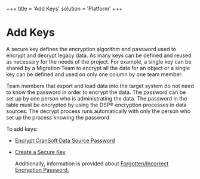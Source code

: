 +++
title = 'Add Keys'
solution = 'Platform'
+++

# Add Keys

A secure key defines the encryption algorithm and password used to
encrypt and decrypt legacy data. As many keys can be defined and reused
as necessary for the needs of the project. For example, a single key can
be shared by a Migration Team to encrypt all the data for an object or a
single key can be defined and used on only one column by one team
member.

Team members that export and load data into the target system do not
need to know the password in order to encrypt the data. The password can
be set up by one person who is administrating the data. The password in
the table must be encrypted by using the DSP® encryption processes in
data sources. The decrypt process runs automatically with only the
person who set up the process knowing the password.

To add keys:

  - [Encrypt CranSoft Data Source
    Password](Encrypt_CranSoft_Data_Source_Password.htm)

  - [Create a Secure Key](Create_a_Secure_Key.htm)
    
    Additionally, information is provided about [Forgotten/Incorrect
    Encryption
    Password.](Forgotten_Incorrect_Encryption%20Passwords.htm)
